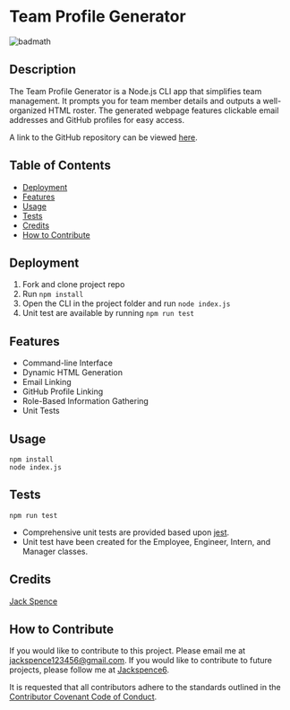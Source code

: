 # Team Profile Generator

![badmath](https://img.shields.io/github/license/qkeddy/team-profile-generator)

## Description

The Team Profile Generator is a Node.js CLI app that simplifies team management. It prompts you for team member details and outputs a well-organized HTML roster. The generated webpage features clickable email addresses and GitHub profiles for easy access.

A link to the GitHub repository can be viewed [here](https://github.com/Jackspence6/team-profile-generator).

## Table of Contents

- [Deployment](#deployment)
- [Features](#features)
- [Usage](#usage)
- [Tests](#tests)
- [Credits](#credits)
- [How to Contribute](#how-to-contribute)

## Deployment

1. Fork and clone project repo
2. Run `npm install`
3. Open the CLI in the project folder and run `node index.js`
4. Unit test are available by running `npm run test`

## Features

- Command-line Interface
- Dynamic HTML Generation
- Email Linking
- GitHub Profile Linking
- Role-Based Information Gathering
- Unit Tests

## Usage

```
npm install
node index.js
```

## Tests

```
npm run test
```

- Comprehensive unit tests are provided based upon [jest](https://jestjs.io/).
- Unit test have been created for the Employee, Engineer, Intern, and Manager classes.

## Credits

[Jack Spence](https://github.com/Jackspence6)

## How to Contribute

If you would like to contribute to this project. Please email me at jackspence123456@gmail.com. If you would like to contribute to future projects, please follow me at [Jackspence6](https://github.com/Jackspence6).

It is requested that all contributors adhere to the standards outlined in the [Contributor Covenant Code of Conduct](https://www.contributor-covenant.org/version/2/1/code_of_conduct/).
